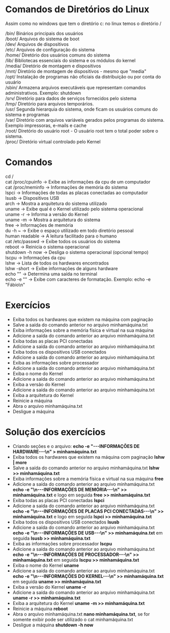 # Comandos de Diretórios do Linux

Assim como no windows que tem o diretório c: no linux temos o diretório /

/bin/ Binários principais dos usuários <br>
/boot/ Arquivos do sistema de boot <br>
/dev/ Arquivos de dispositivos <br>
/etc/ Arquivos de configuração do sistema <br>
/home/ Diretório dos usuários comuns do sistema <br>
/lib/ Bibliotecas essenciais do sistema e os módulos do kernel <br>
/media/ Diretório de montagem e dispositivos <br>
/mnt/ Diretório de montagem de dispositivos - mesmo que "media" <br>
/opt/ Instalação de programas não oficiais da distribuição ou por conta do usuário <br>
/sbin/ Armazena arquivos executáveis que representam comandos administrativos. Exemplo: shutdown <br>
/srv/ Diretório para dados de serviços fornecidos pelo sistema <br>
/tmp/ Diretório para arquivos temporários. <br>
/usr/ Segunda hierarquia do sistema, onde ficam os usuários comuns do sistema e programas <br>
/var/ Diretório com arquivos variáveis gerados pelos programas do sistema. Exemplo impressoras, e-mails e cache <br>
/root/ Diretório do usuário root - O usuário root tem o total poder sobre o sistema. <br>
/proc/ Diretório virtual controlado pelo Kernel <br>


# Comandos

cd / <br>
cat /proc/cpuinfo -> Exibe as informações da cpu de um computador <br>
cat /proc/meminfo -> Informações de memória do sistema <br>
lspci -> Informações de todas as placas conectadas ao computador <br>
lsusb -> Dispositivos USB <br>
arch -> Mostra a arquitetura do sistema utilizado <br>
uname -> Exibe qual é o Kernel utilizado pelo sistema operacional <br>
uname -r -> Informa a versão do Kernel <br>
uname -m -> Mostra a arquitetura do sistema <br>
free -> Informações de memória <br>
du -h ~ -> Exibe o espaço utilizado em todo diretório pessoal <br>
human readable -> A leitura facilitado para o humano <br>
cat /etc/passwd -> Exibe todos os usuários do sistema <br>
reboot -> Reinicia o sistema operacional <br>
shutdown -h now -> Desliga o sistema operacional (opcional tempo) <br>
lscpu -> Informações da cpu <br>
lshw -> Lista de todos os hardwares encontrados <br>
lshw -short -> Exibe informações de alguns hardware <br>
echo "" -> Determina uma saída no terminal <br>
echo -e "" -> Exibe com caracteres de formatação. Exemplo: echo -e "Fábio\n"


# Exercícios

<ul>
	<li>Exiba todos os hardwares que existem na máquina com paginação</li>
	<li>Salve a saída do comando anterior no arquivo minhamáquina.txt</li>
	<li>Exiba informações sobre a memória física e virtual na sua máquina</li>
	<li>Adicione a saída do comando anterior ao arquivo minhamáquina.txt</li>
	<li>Exiba todas as placas PCI conectadas</li>
	<li>Adicione a saída do comando anterior ao arquivo minhamáquina.txt</li>
	<li>Exiba todos os dispositivos USB conectados</li>
	<li>Adicione a saída do comando anterior ao arquivo minhamáquina.txt</li>
	<li>Exiba as informações sobre processador</li>
	<li>Adicione a saída do comando anterior ao arquivo minhamáquina.txt</li>
	<li>Exiba o nome do Kernel</li>
	<li>Adicione a saída do comando anterior ao arquivo minhamáquina.txt</li>
	<li>Exiba a versão do Kernel</li>
	<li>Adicione a saída do comando anterior ao arquivo minhamáquina.txt</li>
	<li>Exiba a arquitetura do Kernel</li>
	<li>Reinicie a máquina</li>
	<li>Abra o arquivo minhamáquina.txt</li>
	<li>Desligue a máquina</li>
</ul>


# Solução dos exercícios

<ul>
	<li>Criando seções e o arquivo: <b>echo -e "---INFORMAÇÕES DE HARDWARE---\n" > minhamáquina.txt</b></li>
	<li>Exiba todos os hardwares que existem na máquina com paginação <b>lshw | more</b></li>
	<li>Salve a saída do comando anterior no arquivo minhamáquina.txt <b>lshw >> minhamáquina.txt</b></li>
	<li>Exiba informações sobre a memória física e virtual na sua máquina <b>free</b></li>
	<li>Adicione a saída do comando anterior ao arquivo minhamáquina.txt <b>echo -e "\n---INFORMAÇÕES DE MEMÓRIA---\n" >> minhamáquina.txt</b> e logo em seguida <b>free >> minhamáquina.txt</b></li>
	<li>Exiba todas as placas PCI conectadas <b>lspci</b></li>
	<li>Adicione a saída do comando anterior ao arquivo minhamáquina.txt <b>echo -e "\n---INFORMAÇÕES DE PLACAS PCI CONECTADAS---\n" >> minhamáquina.txt</b> e logo em seguida <b>lspci >> minhamáquina.txt</b></li>
	<li>Exiba todos os dispositivos USB conectados <b>lsusb</b></li>
	<li>Adicione a saída do comando anterior ao arquivo minhamáquina.txt <b>echo -e "\n---INFORMAÇÕES DE USB---\n" >> minhamáquina.txt</b> em seguida <b>lsusb >> minhamáquina.txt</b></li>
	<li>Exiba as informações sobre processador <b>lscpu</b></li>
	<li>Adicione a saída do comando anterior ao arquivo minhamáquina.txt <b>echo -e "\n---INFORMAÇÕES DE PROCESSADOR---\n" >> minhamáquina.txt</b> em seguida <b>lscpu >> minhamáquina.txt</b></li>
	<li>Exiba o nome do Kernel <b>uname</b></li>
	<li>Adicione a saída do comando anterior ao arquivo minhamáquina.txt <b>echo -e "\n---INFORMAÇÕES DO KERNEL---\n" >> minhamáquina.txt</b> em seguida <b>uname >> minhamáquina.txt</b></li>
	<li>Exiba a versão do Kernel <b>uname -r</b></li>
	<li>Adicione a saída do comando anterior ao arquivo minhamáquina.txt <b>uname -r >> minhamáquina.txt</b></li>
	<li>Exiba a arquitetura do Kernel <b>uname -m >> minhamáquina.txt</b></li>
	<li>Reinicie a máquina <b>reboot</b></li>
	<li>Abra o arquivo minhamáquina.txt <b>nano minhamáquina.txt</b>, se for somente exibir pode ser utilizado o cat minhamáquina.txt</li>
	<li>Desligue a máquina <b>shutdown -h now</b></li>
</ul>



